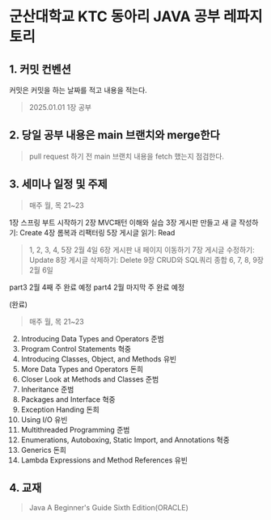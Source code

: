 # 군산대학교 KTC 동아리 JAVA 공부 레파지토리

## 1. 커밋 컨벤션
커밋은 커밋을 하는 날짜를 적고 내용을 적는다.
 
>2025.01.01 1장 공부

## 2. 당일 공부 내용은 main 브랜치와 merge한다

>pull request 하기 전 main 브랜치 내용을 fetch 했는지 점검한다.

## 3. 세미나 일정 및 주제
> 매주 월, 목 21~23

1장 스프링 부트 시작하기
2장 MVC패턴 이해와 실습
3장 게시판 만들고 새 글 작성하기: Create
4장 롬복과 리팩터링
5장 게시글 읽기: Read
> 1, 2, 3, 4, 5장 2월 4일
6장 게시판 내 페이지 이동하기
7장 게시글 수정하기: Update
8장 게시글 삭제하기: Delete
9장 CRUD와 SQL쿼리 종합
> 6, 7, 8, 9장 2월 6일

part3 2월 4째 주 완료 예정
part4 2월 마지막 주 완료 예정




(완료)
> 매주 월, 목 21~23

2.	Introducing Data Types and Operators 준범
3.	Program Control Statements 혁중
4.	Introducing Classes, Object, and Methods 유빈
5.	More Data Types and Operators 돈희
6.	Closer Look at Methods and Classes 준범
7.	Inheritance 준범
8.	Packages and Interface 혁중
9.	Exception Handing 돈희
10.	Using I/O 유빈
11.	Multithreaded Programming 준범
12.	Enumerations, Autoboxing, Static Import, and Annotations 혁중
13.	Generics 돈희
14.	Lambda Expressions and Method References 유빈

## 4. 교재
> Java A Beginner's Guide Sixth Edition(ORACLE)
